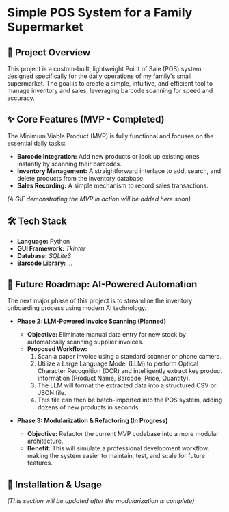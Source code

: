 # Simple POS System for a Family Supermarket

## 🎯 Project Overview

This project is a custom-built, lightweight Point of Sale (POS) system designed specifically for the daily operations of my family's small supermarket. The goal is to create a simple, intuitive, and efficient tool to manage inventory and sales, leveraging barcode scanning for speed and accuracy.

## ✨ Core Features (MVP - Completed)

The Minimum Viable Product (MVP) is fully functional and focuses on the essential daily tasks:

- **Barcode Integration:** Add new products or look up existing ones instantly by scanning their barcodes.
- **Inventory Management:** A straightforward interface to add, search, and delete products from the inventory database.
- **Sales Recording:** A simple mechanism to record sales transactions.

*(A GIF demonstrating the MVP in action will be added here soon)*

## 🛠️ Tech Stack

- **Language:** Python
- **GUI Framework:** *Tkinter*
- **Database:** *SQLite3*
- **Barcode Library:** *...*

## 🚀 Future Roadmap: AI-Powered Automation

The next major phase of this project is to streamline the inventory onboarding process using modern AI technology.

- **Phase 2: LLM-Powered Invoice Scanning (Planned)**
  - **Objective:** Eliminate manual data entry for new stock by automatically scanning supplier invoices.
  - **Proposed Workflow:**
    1.  Scan a paper invoice using a standard scanner or phone camera.
    2.  Utilize a Large Language Model (LLM) to perform Optical Character Recognition (OCR) and intelligently extract key product information (Product Name, Barcode, Price, Quantity).
    3.  The LLM will format the extracted data into a structured CSV or JSON file.
    4.  This file can then be batch-imported into the POS system, adding dozens of new products in seconds.

- **Phase 3: Modularization & Refactoring (In Progress)**
  - **Objective:** Refactor the current MVP codebase into a more modular architecture.
  - **Benefit:** This will simulate a professional development workflow, making the system easier to maintain, test, and scale for future features.

## 🔧 Installation & Usage

*(This section will be updated after the modularization is complete)*
